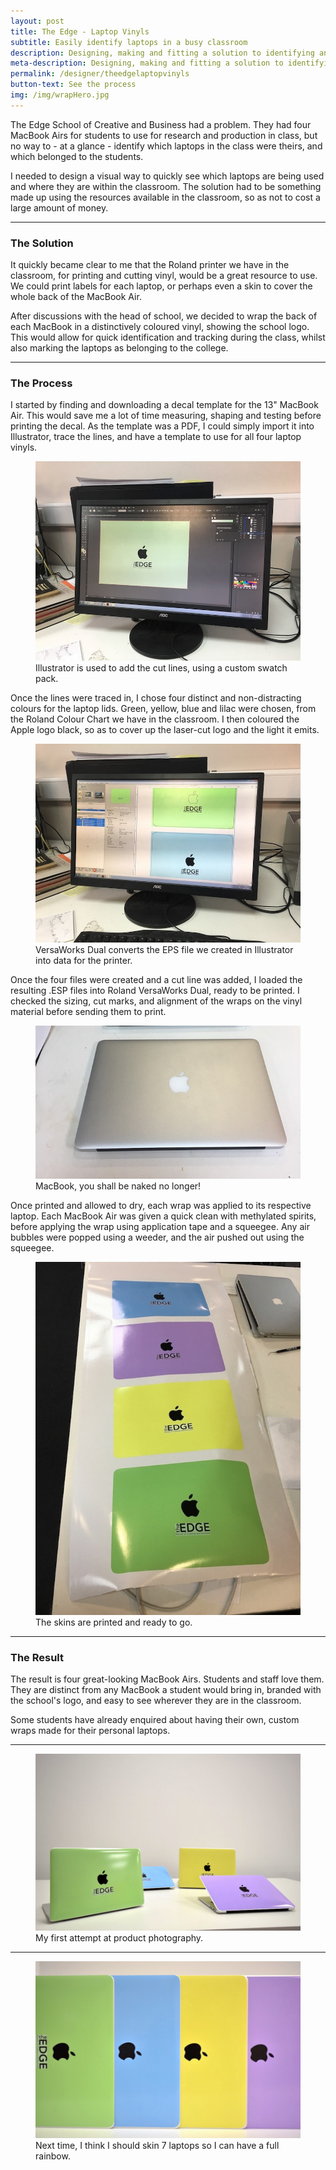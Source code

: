 ```yaml
---
layout: post
title: The Edge - Laptop Vinyls
subtitle: Easily identify laptops in a busy classroom
description: Designing, making and fitting a solution to identifying and keeping track of college laptops.
meta-description: Designing, making and fitting a solution to identifying and keeping track of college laptops.
permalink: /designer/theedgelaptopvinyls
button-text: See the process
img: /img/wrapHero.jpg
---
```


The Edge School of Creative and Business had a problem. They had four MacBook Airs for students to use for research and production in class, but no way to - at a glance - identify which laptops in the class were theirs, and which belonged to the students.

I needed to design a visual way to quickly see which laptops are being used and where they are within the classroom. The solution had to be something made up using the resources available in the classroom, so as not to cost a large amount of money.

---

### The Solution

It quickly became clear to me that the Roland printer we have in the classroom, for printing and cutting vinyl, would be a great resource to use. We could print labels for each laptop, or perhaps even a skin to cover the whole back of the MacBook Air.

After discussions with the head of school, we decided to wrap the back of each MacBook in a distinctively coloured vinyl, showing the school logo. This would allow for quick identification and tracking during the class, whilst also marking the laptops as belonging to the college.

---

### The Process

I started by finding and downloading a decal template for the 13" MacBook Air. This would save me a lot of time measuring, shaping and testing before printing the decal. As the template was a PDF, I could simply import it into Illustrator, trace the lines, and have a template to use for all four laptop vinyls.

<figure class="figure d-block text-center">
  <img src="/img/wrapIllustrator.jpg" class="figure-img img-fluid rounded" alt="Image showing the green laptop skin set up in Adobe Illustrator.">
  <figcaption class="figure-caption text-center">Illustrator is used to add the cut lines, using a custom swatch pack.</figcaption>
</figure>

Once the lines were traced in, I chose four distinct and non-distracting colours for the laptop lids. Green, yellow, blue and lilac were chosen, from the Roland Colour Chart we have in the classroom. I then coloured the Apple logo black, so as to cover up the laser-cut logo and the light it emits.

<figure class="figure d-block text-center">
  <img src="/img/wrapRoland.jpg" class="figure-img img-fluid rounded" alt="Image showing the green and blue laptop skins set up in Roland VersaWorks Dual.">
  <figcaption class="figure-caption text-center">VersaWorks Dual converts the EPS file we created in Illustrator into data for the printer.</figcaption>
</figure>

Once the four files were created and a cut line was added, I loaded the resulting .ESP files into Roland VersaWorks Dual, ready to be printed. I checked the sizing, cut marks, and alignment of the wraps on the vinyl material before sending them to print.

<figure class="figure d-block text-center">
  <img src="/img/wrapMacBookAir.jpg" class="figure-img img-fluid rounded" alt="Picture of a 13" MacBook Air, before it has been skinned.">
  <figcaption class="figure-caption text-center">MacBook, you shall be naked no longer!</figcaption>
</figure>

Once printed and allowed to dry, each wrap was applied to its respective laptop. Each MacBook Air was given a quick clean with methylated spirits, before applying the wrap using application tape and a squeegee. Any air bubbles were popped using a weeder, and the air pushed out using the squeegee.

<figure class="figure d-block text-center">
  <img src="/img/wrapPrinted.jpg" class="figure-img img-fluid rounded" alt="Picture of the four skins - blue, green, yellow and purple - fresh out of the printer.">
  <figcaption class="figure-caption text-center">The skins are printed and ready to go.</figcaption>
</figure>

---

### The Result

The result is four great-looking MacBook Airs. Students and staff love them. They are distinct from any MacBook a student would bring in, branded with the school's logo, and easy to see wherever they are in the classroom.

Some students have already enquired about having their own, custom wraps made for their personal laptops.

---

<figure class="figure d-block text-center">
  <img src="/img/wrapResult.jpg" class="figure-img img-fluid rounded" alt="Picture of the four skins applied to their MacBooks and displayed on a table.">
  <figcaption class="figure-caption text-center">My first attempt at product photography.</figcaption>
</figure>

---

<figure class="figure d-block text-center">
  <img src="/img/wrapResult2.jpg" class="figure-img img-fluid rounded" alt="Picture of the four skins applied to their MacBooks and displayed vertically.">
  <figcaption class="figure-caption text-center">Next time, I think I should skin 7 laptops so I can have a full rainbow.</figcaption>
</figure>
